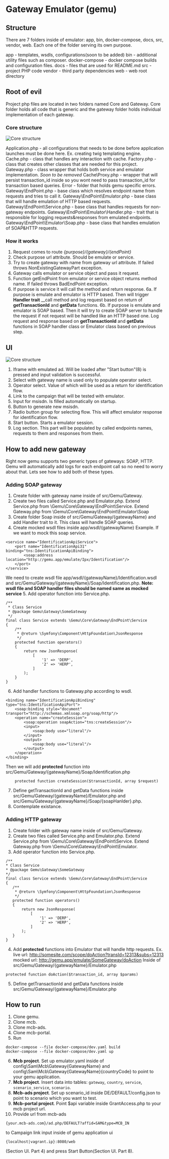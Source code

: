 # Gateway Emulator (gemu)

## Structure

There are 7 folders inside of emulator: app, bin, docker-compose, docs, src, vendor, web. 
Each one of the folder serving its own purpose.

app - templates, wsdls, configurations(soon to be added)
bin - additional utility files such as composer.
docker-compose - docker compose builds and configuration files.
docs - files that are used for README.md
src - project PHP code
vendor - third party dependencies
web - web root directory

## Root of evil

Project php files are located in two folders named Core and Gateway. 
Core folder holds all code that is generic and the gateway folder holds individual implementation 
of each gateway.

### Core structure

![Core structure](docs/core_structure.jpg)

Application.php - all configurations that needs to be done before application launches must be
done here. Ex. creating twig templating engine.
Cache.php - class that handles any interaction with cache.
Factory.php - class that creates other classes that are needed for this project.
Gateway.php - class wrapper that holds both service and emulator implementation. _Soon to be removed_
Cache\Proxy.php - wrapper that will persist transaction_id inside so you wont need to pass transaction_id for 
transaction based queries.
Error - folder that holds gemu specific errors.
Gateway\EndPoint.php - base class which resolves endpoint name from requests and tries to call it.
Gateway\EndPoint\Emulator.php - base class that will handle emulation of HTTP based requests.
Gateway\EndPoint\Service.php - base class that handles requests for non-gateway endpoints.
Gateway\EndPoint\Emulator\Handler.php - trait that is responsible for logging requests&responses from emulated endpoints.
Gateway\EndPoint\Emulator\Soap.php - base class that handles emulation of SOAP&HTTP requests.

### How it works

1. Request comes to route _{purpose}/{gateway}/{endPoint}_
2. Check purpose url attribute. Should be emulate or service. 
3. Try to create gateway with name from gateway url attribute. If failed throws NonExistingGatewayPart exception.
4. Gateway calls emulator or service object and pass it request.
5. Function getEndPoint from emulator or service object returns method name. If failed throws BadEndPoint exception.
6. If purpose is service it will call the method and return response.
6a. If purpose is emulate and emulator is HTTP based. Then will trigger **Handler trait** \_\_call method
and log request based on return of **getTransactionId** and **getData** functions.
6b. If purpose is emulate and emulator is SOAP based. Then it will try to create SOAP server to handle the request if not
request will be handled like an HTTP based one. Log request and response based on **getTransactionId** and **getData** functions
in SOAP handler class or Emulator class based on previous step.

## UI

![Core structure](docs/ui.jpg)

1. Iframe with emulated ad. Will be loaded after "Start button"(8) is pressed 
and input validation is successful.
2. Select with gateway name is used only to populate operator select.
3. Operator select. Value of which will be used as a return for identification flow.
4. Link to the campaign that will be tested with emulator.
5. Input for msisdn. Is filled automatically on startup.
6. Button to generate new msisdn.
7. Radio button group for selecting flow. This will affect emulator response for identification flow.
8. Start button. Starts a emulator session.
9. Log section. This part will be populated by called endpoints names, requests to them 
and responses from them.

## How to add new gateway

Right now gemu supports two generic types of gateways: SOAP, HTTP. 
Gemu will automatically add logs for each endpoint call so no need to worry about that.
Lets see how to add both of these types.

### Adding SOAP gateway

1. Create folder with gateway name inside of src/Gemu/Gateway.
2. Create two files called Service.php and Emulator.php. 
Extend Service.php from \Gemu\Core\Gateway\EndPoint\Service. 
Extend Gateway.php from \Gemu\Core\Gateway\EndPoint\Emulator\Soap
3. Create folder Soap inside of src/Gemu/Gateway/{gatewayName} and add Handler trait to it. 
This class will handle SOAP queries. 
4. Create mocked wsdl files inside app/wsdl/{gatewayName}
Example. If we want to mock this soap service.
```
<service name="IdentificationApiService">
    <port name="IdentificationApi31" binding="tns:IdentificationApiBinding">
        <soap:address location="http://gemu.app/emulate/Ipx/Identification"/>
    </port>
</service>
```
We need to create wsdl file app/wsdl/{gatewayName}/Identification.wsdl 
and src/Gemu/Gateway/{gatewayName}/Soap/Identification.php. 
**Note: wsdl file and SOAP handler files should be named same as mocked service**
5. Add operator function into Service.php.
```
/**
 * Class Service
 * @package Gemu\Gateway\SomeGateway
 */
final class Service extends \Gemu\Core\Gateway\EndPoint\Service
{
    /**
     * @return \Symfony\Component\HttpFoundation\JsonResponse
     */
    protected function operators()
    {
        return new JsonResponse(
            [
                '1' => 'DERP',
                '2' => 'HERP',
            ]
        );
    }
}
```
6. Add handler functions to Gateway.php according to wsdl. 
```
<binding name="IdentificationApiBinding" type="tns:IdentificationApiPort">
    <soap:binding style="document" transport="http://schemas.xmlsoap.org/soap/http"/>
    <operation name="createSession">
        <soap:operation soapAction="tns:createSession"/>
        <input>
            <soap:body use="literal"/>
        </input>
        <output>
            <soap:body use="literal"/>
        </output>
    </operation>
</binding>
```

Then we will add **protected** function into src/Gemu/Gateway/{gatewayName}/Soap/Identification.php 
```
    protected function createSession($transactionId, array $request)
```
7. Define getTransactionId and getData functions inside src/Gemu/Gateway/{gatewayName}/Emulator.php
and src/Gemu/Gateway/{gatewayName}/Soap/{soapHanlder}.php.
8. Contemplate existance.

### Adding HTTP gateway

1. Create folder with gateway name inside of src/Gemu/Gateway.
2. Create two files called Service.php and Emulator.php.
Extend Service.php from \Gemu\Core\Gateway\EndPoint\Service. 
Extend Gateway.php from \Gemu\Core\Gateway\EndPoint\Emulator.
3. Add operator function into Service.php.
```
/**
* Class Service
* @package Gemu\Gateway\SomeGateway
*/
final class Service extends \Gemu\Core\Gateway\EndPoint\Service
{
   /**
    * @return \Symfony\Component\HttpFoundation\JsonResponse
    */
   protected function operators()
   {
       return new JsonResponse(
           [
               '1' => 'DERP',
               '2' => 'HERP',
           ]
       );
   }
}
```
4. Add **protected** functions into Emulator that will handle http requests. Ex.
live url: http://somesite.com/scope/doAction?transId=12313&subs=12313
mocked url: http://gemu.app/emulate/SomeGateway/doAction
Inside of src/Gemu/Gateway/{gatewayName}/Emulator.php
```
protected function doAction($transaction_id, array $params)
```
5. Define getTransactionId and getData functions inside src/Gemu/Gateway/{gatewayName}/Emulator.php

## How to run

1. Clone gemu.
2. Clone mcb.
3. Clone mcb-ads.
4. Clone mcb-portal.
5. Run 
```
docker-compose --file docker-compose/dev.yaml build
docker-compose --file docker-compose/dev.yaml up
```
6. **Mcb project**. Set up emulator.yaml inside of config\Sam\Mcb\Gateway\{GatewayName} 
and config\Sam\Mcb\Gateway\{GatewayName}\{countryCode} to point to your gemu application.
7. **Mcb project**. Insert data into tables: `gateway`, `country`, `service`, `scenario_service`,
`scenario`.
8. **Mcb-ads project**. Set up scenario_id inside DE/DEFAULT/config.json 
to point to scenario which you want to test. 
9. **Mcb-portal project**. Point $api variable inside GrantAccess.php to your mcb project url.
10. Provide url from mcb-ads
```
{your.mcb-ads.com}/ad.php/DEFAULT?affid=SAM&type=MCB_IN
```
to Campaign link input inside of gemu application ui
```
{localhost|vagrant.ip}:8080/web
```
(Section UI. Part 4) and press Start Button(Section UI. Part 8). 
